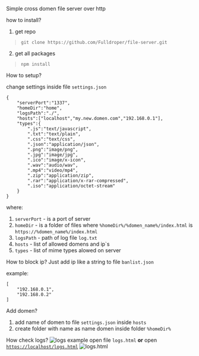Simple cross domen file server over http

how to install?

1. get repo
>```git clone https://github.com/Fulldroper/file-server.git```
2. get all packages
>```npm install```

How to setup?

change settings inside file `settings.json`
```
{
    "serverPort":"1337",
    "homeDir":"home",
    "logsPath":"./",
    "hosts":["localhost","my.new.domen.com","192.168.0.1"],
    "types":{
        ".js":"text/javascript",
        ".txt":"text/plain",
        ".css":"text/css",
        ".json":"application/json",
        ".png":"image/png",
        ".jpg":"image/jpg",
        ".ico":"image/x-icon",
        ".wav":"audio/wav",
        ".mp4":"video/mp4",
        ".zip":"application/zip",
        ".rar":"application/x-rar-compressed",
        ".iso":"application/octet-stream"
    }
}
```
where:
1. `serverPort` - is a port of server
2. `homeDir` - is a folder of files where `%homeDir%/%domen_name%/index.html` is `https://%domen_name%/index.html`
3. `logsPath` - path of log file `log.txt`
4. `hosts` - list of allowed domens and ip`s
5. `types` - list of mime types alowed on server

How to block ip?
Just add ip like a string to file `banlist.json`

example:
```
[
    "192.168.0.1",
    "192.168.0.2"
]
```
Add domen?
1. add name of domen to file `settings.json` inside `hosts`
2. create folder with name as name domen inside folder `%homeDir%`

How check logs?
![logs example](https://cdn.discordapp.com/attachments/834769719823302666/864558052929699880/unknown.png)
open file `logs.html` **or** open [`https://localhost/logs.html`](https://localhost/logs.html)
![logs.html](https://media.discordapp.net/attachments/834769719823302666/864559120065232896/unknown.png?width=690&height=508)

